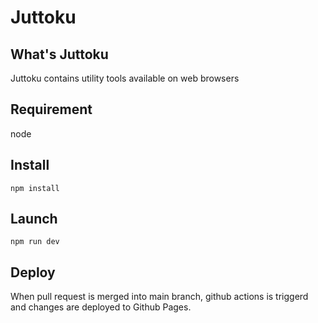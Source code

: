 # Juttoku

## What's Juttoku

Juttoku contains utility tools available on web browsers

## Requirement

node

## Install

```
npm install
```

## Launch

```
npm run dev
```

## Deploy

When pull request is merged into main branch, github actions is triggerd and changes are deployed to Github Pages.
